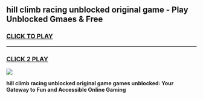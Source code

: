 
## hill climb racing unblocked original game - Play Unblocked Gmaes & Free
<h3>
<a href="https://news.freeplayer.one?title=hill_climb_racing_unblocked_original_game&ref=23F">CLICK TO PLAY</a></h3>
<hr>

<h3>
<a href="https://news.freeplayer.one?title=hill_climb_racing_unblocked_original_game&ref=23F">CLICK 2 PLAY</a>
  
</h3>

<a href="https://news.freeplayer.one?title=hill_climb_racing_unblocked_original_game&ref=23F/"><img src="https://clearcache.store/games.png"></a>


**hill climb racing unblocked original game games unblocked: Your Gateway to Fun and Accessible Online Gaming**
